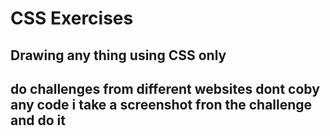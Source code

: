 # CSS Exercises
## Drawing any thing using CSS only 
## do challenges from different websites dont coby any code i take a screenshot fron the challenge and do it 

